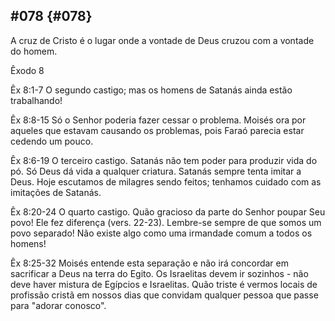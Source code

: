 ## #078 {#078}

A cruz de Cristo é o lugar onde a vontade de Deus cruzou com a vontade do homem.

Êxodo 8

Êx 8:1-7 O segundo castigo; mas os homens de Satanás ainda estão trabalhando!

Êx 8:8-15 Só o Senhor poderia fazer cessar o problema. Moisés ora por aqueles que estavam causando os problemas, pois Faraó parecia estar cedendo um pouco.

Êx 8:6-19 O terceiro castigo. Satanás não tem poder para produzir vida do pó. Só Deus dá vida a qualquer criatura. Satanás sempre tenta imitar a Deus. Hoje escutamos de milagres sendo feitos; tenhamos cuidado com as imitações de Satanás.

Êx 8:20-24 O quarto castigo. Quão gracioso da parte do Senhor poupar Seu povo! Ele fez diferença (vers. 22-23). Lembre-se sempre de que somos um povo separado! Não existe algo como uma irmandade comum a todos os homens!

Êx 8:25-32 Moisés entende esta separação e não irá concordar em sacrificar a Deus na terra do Egito. Os Israelitas devem ir sozinhos - não deve haver mistura de Egípcios e Israelitas. Quão triste é vermos locais de profissão cristã em nossos dias que convidam qualquer pessoa que passe para &quot;adorar conosco&quot;.